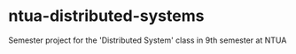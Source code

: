 # ntua-distributed-systems
Semester project for the 'Distributed System' class in 9th semester at NTUA
